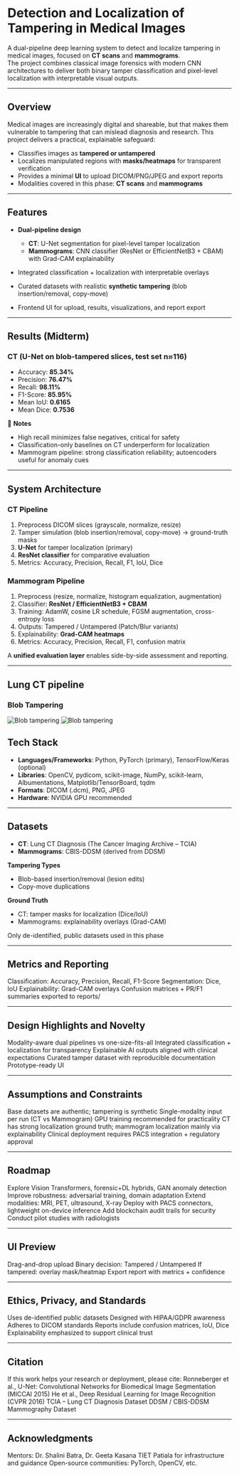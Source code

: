 # Detection and Localization of Tampering in Medical Images

A dual-pipeline deep learning system to detect and localize tampering in medical images, focused on **CT scans** and **mammograms**.  
The project combines classical image forensics with modern CNN architectures to deliver both binary tamper classification and pixel-level localization with interpretable visual outputs.

---

## Overview
Medical images are increasingly digital and shareable, but that makes them vulnerable to tampering that can mislead diagnosis and research. This project delivers a practical, explainable safeguard:

-  Classifies images as **tampered or untampered**  
-  Localizes manipulated regions with **masks/heatmaps** for transparent verification  
-  Provides a minimal **UI** to upload DICOM/PNG/JPEG and export reports  
-  Modalities covered in this phase: **CT scans** and **mammograms**  

---

## Features
- **Dual-pipeline design**  
  - **CT**: U-Net segmentation for pixel-level tamper localization  
  - **Mammograms**: CNN classifier (ResNet or EfficientNetB3 + CBAM) with Grad-CAM explainability  

- Integrated classification + localization with interpretable overlays  
- Curated datasets with realistic **synthetic tampering** (blob insertion/removal, copy-move)  
- Frontend UI for upload, results, visualizations, and report export  

---

## Results (Midterm)

### CT (U-Net on blob-tampered slices, test set n≈116)
- Accuracy: **85.34%**  
- Precision: **76.47%**  
- Recall: **98.11%**  
- F1-Score: **85.95%**  
- Mean IoU: **0.6165**  
- Mean Dice: **0.7536**

🔹 **Notes**  
- High recall minimizes false negatives, critical for safety  
- Classification-only baselines on CT underperform for localization  
- Mammogram pipeline: strong classification reliability; autoencoders useful for anomaly cues  

---

## System Architecture
### CT Pipeline
1. Preprocess DICOM slices (grayscale, normalize, resize)  
2. Tamper simulation (blob insertion/removal, copy-move) → ground-truth masks  
3. **U-Net** for tamper localization (primary)  
4. **ResNet classifier** for comparative evaluation  
5. Metrics: Accuracy, Precision, Recall, F1, IoU, Dice  

### Mammogram Pipeline
1. Preprocess (resize, normalize, histogram equalization, augmentation)  
2. Classifier: **ResNet / EfficientNetB3 + CBAM**  
3. Training: AdamW, cosine LR schedule, FGSM augmentation, cross-entropy loss  
4. Outputs: Tampered / Untampered (Patch/Blur variants)  
5. Explainability: **Grad-CAM heatmaps**  
6. Metrics: Accuracy, Precision, Recall, F1, confusion matrix  

A **unified evaluation layer** enables side-by-side assessment and reporting.  

---

## Lung CT pipeline

### Blob Tampering 

![Blob tampering](Blob_Tamper_flowchart.png)
![Blob tampering](Blob_tamper.png)


## Tech Stack
- **Languages/Frameworks**: Python, PyTorch (primary), TensorFlow/Keras (optional)  
- **Libraries**: OpenCV, pydicom, scikit-image, NumPy, scikit-learn, Albumentations, Matplotlib/TensorBoard, tqdm  
- **Formats**: DICOM (.dcm), PNG, JPEG  
- **Hardware**: NVIDIA GPU recommended  

---

## Datasets
- **CT**: Lung CT Diagnosis (The Cancer Imaging Archive – TCIA)  
- **Mammograms**: CBIS-DDSM (derived from DDSM)  

**Tampering Types**  
- Blob-based insertion/removal (lesion edits)  
- Copy-move duplications  

**Ground Truth**  
- CT: tamper masks for localization (Dice/IoU)  
- Mammograms: explainability overlays (Grad-CAM)  

Only de-identified, public datasets used in this phase  

---

## Metrics and Reporting

Classification: Accuracy, Precision, Recall, F1-Score
Segmentation: Dice, IoU
Explainability: Grad-CAM overlays
Confusion matrices + PR/F1 summaries exported to reports/

--- 

## Design Highlights and Novelty

Modality-aware dual pipelines vs one-size-fits-all
Integrated classification + localization for transparency
Explainable AI outputs aligned with clinical expectations
Curated tamper dataset with reproducible documentation
Prototype-ready UI

---

## Assumptions and Constraints

Base datasets are authentic; tampering is synthetic
Single-modality input per run (CT vs Mammogram)
GPU training recommended for practicality
CT has strong localization ground truth; mammogram localization mainly via explainability
Clinical deployment requires PACS integration + regulatory approval

---

## Roadmap

Explore Vision Transformers, forensic+DL hybrids, GAN anomaly detection
Improve robustness: adversarial training, domain adaptation
Extend modalities: MRI, PET, ultrasound, X-ray
Deploy with PACS connectors, lightweight on-device inference
Add blockchain audit trails for security
Conduct pilot studies with radiologists

---

## UI Preview

Drag-and-drop upload
Binary decision: Tampered / Untampered
If tampered: overlay mask/heatmap
Export report with metrics + confidence

---

## Ethics, Privacy, and Standards

Uses de-identified public datasets
Designed with HIPAA/GDPR awareness
Adheres to DICOM standards
Reports include confusion matrices, IoU, Dice
Explainability emphasized to support clinical trust

---

## Citation

If this work helps your research or deployment, please cite:
Ronneberger et al., U-Net: Convolutional Networks for Biomedical Image Segmentation (MICCAI 2015)
He et al., Deep Residual Learning for Image Recognition (CVPR 2016)
TCIA – Lung CT Diagnosis Dataset
DDSM / CBIS-DDSM Mammography Dataset

---

## Acknowledgments

Mentors: Dr. Shalini Batra, Dr. Geeta Kasana
TIET Patiala for infrastructure and guidance
Open-source communities: PyTorch, OpenCV, etc.
